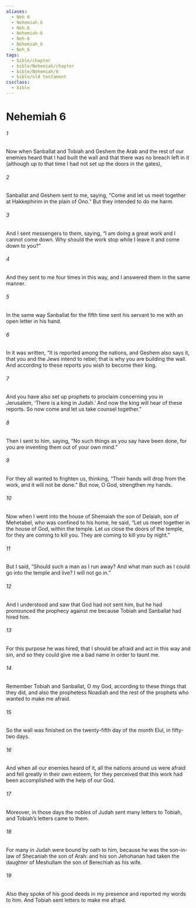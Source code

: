 ```yaml
---
aliases:
  - Neh 6
  - Nehemiah.6
  - Neh.6
  - Nehemiah-6
  - Neh-6
  - Nehemiah_6
  - Neh_6
tags:
  - bible/chapter
  - bible/Nehemiah/chapter
  - bible/Nehemiah/6
  - bible/old testament
cssclass:
  - bible
---
```


# Nehemiah 6

###### 1
Now when Sanballat and Tobiah and Geshem the Arab and the rest of our enemies heard that I had built the wall and that there was no breach left in it (although up to that time I had not set up the doors in the gates),
###### 2
Sanballat and Geshem sent to me, saying, “Come and let us meet together at Hakkephirim in the plain of Ono.” But they intended to do me harm.
###### 3
And I sent messengers to them, saying, “I am doing a great work and I cannot come down. Why should the work stop while I leave it and come down to you?”
###### 4
And they sent to me four times in this way, and I answered them in the same manner.
###### 5
In the same way Sanballat for the fifth time sent his servant to me with an open letter in his hand.
###### 6
In it was written, “It is reported among the nations, and Geshem also says it, that you and the Jews intend to rebel; that is why you are building the wall. And according to these reports you wish to become their king.
###### 7
And you have also set up prophets to proclaim concerning you in Jerusalem, ‘There is a king in Judah.’ And now the king will hear of these reports. So now come and let us take counsel together.”
###### 8
Then I sent to him, saying, “No such things as you say have been done, for you are inventing them out of your own mind.”
###### 9
For they all wanted to frighten us, thinking, “Their hands will drop from the work, and it will not be done.” But now, O God, strengthen my hands.
###### 10
Now when I went into the house of Shemaiah the son of Delaiah, son of Mehetabel, who was confined to his home, he said, “Let us meet together in the house of God, within the temple. Let us close the doors of the temple, for they are coming to kill you. They are coming to kill you by night.”
###### 11
But I said, “Should such a man as I run away? And what man such as I could go into the temple and live? I will not go in.”
###### 12
And I understood and saw that God had not sent him, but he had pronounced the prophecy against me because Tobiah and Sanballat had hired him.
###### 13
For this purpose he was hired, that I should be afraid and act in this way and sin, and so they could give me a bad name in order to taunt me.
###### 14
Remember Tobiah and Sanballat, O my God, according to these things that they did, and also the prophetess Noadiah and the rest of the prophets who wanted to make me afraid.
###### 15
So the wall was finished on the twenty-fifth day of the month Elul, in fifty-two days.
###### 16
And when all our enemies heard of it, all the nations around us were afraid and fell greatly in their own esteem, for they perceived that this work had been accomplished with the help of our God.
###### 17
Moreover, in those days the nobles of Judah sent many letters to Tobiah, and Tobiah’s letters came to them.
###### 18
For many in Judah were bound by oath to him, because he was the son-in-law of Shecaniah the son of Arah: and his son Jehohanan had taken the daughter of Meshullam the son of Berechiah as his wife.
###### 19
Also they spoke of his good deeds in my presence and reported my words to him. And Tobiah sent letters to make me afraid.


